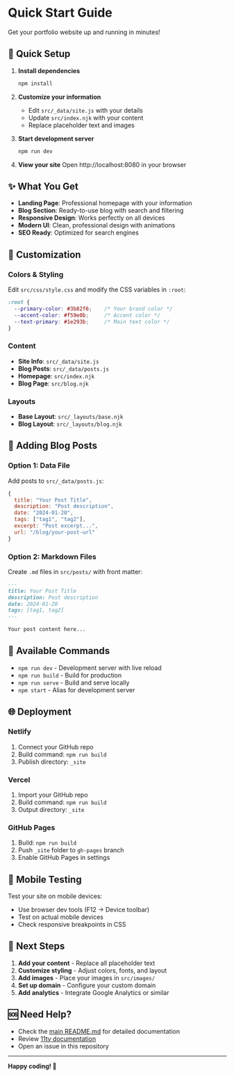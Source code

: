 # Quick Start Guide

Get your portfolio website up and running in minutes!

## 🚀 Quick Setup

1. **Install dependencies**
   ```bash
   npm install
   ```

2. **Customize your information**
   - Edit `src/_data/site.js` with your details
   - Update `src/index.njk` with your content
   - Replace placeholder text and images

3. **Start development server**
   ```bash
   npm run dev
   ```

4. **View your site**
   Open http://localhost:8080 in your browser

## ✨ What You Get

- **Landing Page**: Professional homepage with your information
- **Blog Section**: Ready-to-use blog with search and filtering
- **Responsive Design**: Works perfectly on all devices
- **Modern UI**: Clean, professional design with animations
- **SEO Ready**: Optimized for search engines

## 🎨 Customization

### Colors & Styling
Edit `src/css/style.css` and modify the CSS variables in `:root`:
```css
:root {
  --primary-color: #3b82f6;    /* Your brand color */
  --accent-color: #f59e0b;     /* Accent color */
  --text-primary: #1e293b;     /* Main text color */
}
```

### Content
- **Site Info**: `src/_data/site.js`
- **Blog Posts**: `src/_data/posts.js`
- **Homepage**: `src/index.njk`
- **Blog Page**: `src/blog.njk`

### Layouts
- **Base Layout**: `src/_layouts/base.njk`
- **Blog Layout**: `src/_layouts/blog.njk`

## 📝 Adding Blog Posts

### Option 1: Data File
Add posts to `src/_data/posts.js`:
```javascript
{
  title: "Your Post Title",
  description: "Post description",
  date: "2024-01-20",
  tags: ["tag1", "tag2"],
  excerpt: "Post excerpt...",
  url: "/blog/your-post-url"
}
```

### Option 2: Markdown Files
Create `.md` files in `src/posts/` with front matter:
```markdown
---
title: Your Post Title
description: Post description
date: 2024-01-20
tags: [tag1, tag2]
---

Your post content here...
```

## 🔧 Available Commands

- `npm run dev` - Development server with live reload
- `npm run build` - Build for production
- `npm run serve` - Build and serve locally
- `npm start` - Alias for development server

## 🌐 Deployment

### Netlify
1. Connect your GitHub repo
2. Build command: `npm run build`
3. Publish directory: `_site`

### Vercel
1. Import your GitHub repo
2. Build command: `npm run build`
3. Output directory: `_site`

### GitHub Pages
1. Build: `npm run build`
2. Push `_site` folder to `gh-pages` branch
3. Enable GitHub Pages in settings

## 📱 Mobile Testing

Test your site on mobile devices:
- Use browser dev tools (F12 → Device toolbar)
- Test on actual mobile devices
- Check responsive breakpoints in CSS

## 🎯 Next Steps

1. **Add your content** - Replace all placeholder text
2. **Customize styling** - Adjust colors, fonts, and layout
3. **Add images** - Place your images in `src/images/`
4. **Set up domain** - Configure your custom domain
5. **Add analytics** - Integrate Google Analytics or similar

## 🆘 Need Help?

- Check the [main README.md](README.md) for detailed documentation
- Review [11ty documentation](https://www.11ty.dev/docs/)
- Open an issue in this repository

---

**Happy coding! 🎉**
